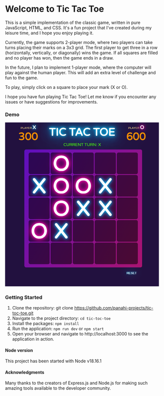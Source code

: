 # Welcome to Tic Tac Toe

This is a simple implementation of the classic game, written in pure JavaScript, HTML, and CSS. It's a fun project that I've created during my leisure time, and I hope you enjoy playing it.

Currently, the game supports 2-player mode, where two players can take turns placing their marks on a 3x3 grid. The first player to get three in a row (horizontally, vertically, or diagonally) wins the game. If all squares are filled and no player has won, then the game ends in a draw.

In the future, I plan to implement 1-player mode, where the computer will play against the human player. This will add an extra level of challenge and fun to the game.

To play, simply click on a square to place your mark (X or O).

I hope you have fun playing Tic Tac Toe! Let me know if you encounter any issues or have suggestions for improvements.

### Demo

![Screenshot](https://github.com/panahi-projects/tic-toc-toe/blob/main/public/demo.png)

### Getting Started

1. Clone the repository: git clone https://github.com/panahi-projects/tic-toc-toe.git
2. Navigate to the project directory: `cd tic-toc-toe`
3. Install the packages: `npm install`
4. Run the application: `npm run dev` or `npm start`
5. Open your browser and navigate to http://localhost:3000 to see the application in action.

#### Node version

This project has been started with Node v18.16.1

#### Acknowledgments

Many thanks to the creators of Express.js and Node.js for making such amazing tools available to the developer community.
